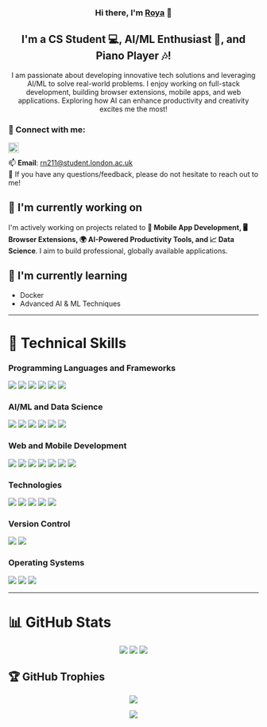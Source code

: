 <h3 align="center">
  Hi there, I'm <a href="https://www.linkedin.com/in/royanikseresht" target="_blank" rel="noreferrer">Roya</a> 👋
</h3>

<h2 align="center">
  I'm a CS Student 💻, AI/ML Enthusiast 🤖, and Piano Player 🎶!
</h2>

<p align="center">
  I am passionate about developing innovative tech solutions and leveraging AI/ML to solve real-world problems. I enjoy working on full-stack development, building browser extensions, mobile apps, and web applications. Exploring how AI can enhance productivity and creativity excites me the most!
</p>

<h3> 🤝 Connect with me:</h3>

<p>
  <a href="https://www.linkedin.com/in/royanikseresht">
    <img align="left" src="https://raw.githubusercontent.com/yushi1007/yushi1007/main/images/linkedin.svg" alt="Roya | LinkedIn" width="21px"/>
  </a>
</p>
<br/>

<p>
  📫 <b>Email</b>: <a href="mailto:rn211@student.london.ac.uk">rn211@student.london.ac.uk</a><br>
  💬 If you have any questions/feedback, please do not hesitate to reach out to me!
</p>

<h2> 🔭 I'm currently working on</h2>
<p>
  I'm actively working on projects related to <b>📱 Mobile App Development, 🖥️ Browser Extensions, 🌍 AI-Powered Productivity Tools, and 📈 Data Science</b>. I aim to build professional, globally available applications.
</p>

<h2> 🌱 I'm currently learning</h2>
<ul>
  <li>Docker</li>
  <li>Advanced AI & ML Techniques</li>
</ul>

<hr/>

<h1> 💼 Technical Skills</h1>

<h3>Programming Languages and Frameworks</h3>
<p>
  <img src="https://img.shields.io/badge/python-3670A0?style=flat&logo=python&logoColor=ffdd54"/>
  <img src="https://img.shields.io/badge/javascript-%23323330.svg?style=flat&logo=javascript&logoColor=%23F7DF1E"/>
  <img src="https://img.shields.io/badge/typescript-%23007ACC.svg?style=flat&logo=typescript&logoColor=white"/>
  <img src="https://img.shields.io/badge/java-%23ED8B00.svg?style=flat&logo=openjdk&logoColor=white"/>
  <img src="https://img.shields.io/badge/c++-%2300599C.svg?style=flat&logo=c%2B%2B&logoColor=white"/>
  <img src="https://img.shields.io/badge/r-%23276DC3.svg?style=flat&logo=r&logoColor=white"/>
</p>

<h3>AI/ML and Data Science</h3>
<p>
  <img src="https://img.shields.io/badge/TensorFlow-%23FF6F00.svg?style=flat&logo=TensorFlow&logoColor=white"/>
  <img src="https://img.shields.io/badge/Keras-%23D00000.svg?style=flat&logo=Keras&logoColor=white"/>
  <img src="https://img.shields.io/badge/PyTorch-%23EE4C2C.svg?style=flat&logo=PyTorch&logoColor=white"/>
  <img src="https://img.shields.io/badge/scikit--learn-%23F7931E.svg?style=flat&logo=scikit-learn&logoColor=white"/>
  <img src="https://img.shields.io/badge/ML-Hugging_Face-informational?style=flat&logo=Hugging-Face&color=FFDD56"/>
  <img src="https://img.shields.io/badge/ML-NLTK-informational?style=flat&logo=NLTK&color=3333FF"/>
</p>

<h3>Web and Mobile Development</h3>
<p>
  <img src="https://img.shields.io/badge/react-%2320232a.svg?style=flat&logo=react&logoColor=%2361DAFB"/>
  <img src="https://img.shields.io/badge/Tools-React_Native-informational?style=flat&logo=React&color=61DAFB"/>
  <img src="https://img.shields.io/badge/Code-Expo-informational?style=flat&logo=Expo&color=000000"/>
  <img src="https://img.shields.io/badge/Code-Node.js-informational?style=flat&logo=Node.js&color=339933"/>
  <img src="https://img.shields.io/badge/html5-%23E34F26.svg?style=flat&logo=html5&logoColor=white"/>
  <img src="https://img.shields.io/badge/css3-%231572B6.svg?style=flat&logo=css3&logoColor=white"/>
  <img src="https://img.shields.io/badge/tailwindcss-%2338B2AC.svg?style=flat&logo=tailwind-css&logoColor=white"/>
</p>

<h3>Technologies</h3>
<p>
  <img src="https://img.shields.io/badge/GoogleCloud-%234285F4.svg?style=flat&logo=google-cloud&logoColor=white"/>
  <img src="https://img.shields.io/badge/Tech-Firebase-informational?style=flat&logo=Firebase&color=FFCA28"/>
  <img src="https://img.shields.io/badge/Tech-Docker-informational?style=flat&logo=Docker&color=2496ED"/>
  <img src="https://img.shields.io/badge/mysql-4479A1.svg?style=flat&logo=mysql&logoColor=white"/>
  <img src="https://img.shields.io/badge/sqlite-%2307405e.svg?style=flat&logo=sqlite&logoColor=white"/>
</p>

<h3>Version Control</h3>
<p>
  <img src="https://img.shields.io/badge/git-%23F05033.svg?style=flat&logo=git&logoColor=white"/>
  <img src="https://img.shields.io/badge/github-%23121011.svg?style=flat&logo=github&logoColor=white"/>
</p>

<h3>Operating Systems</h3>
<p>
  <img src="https://img.shields.io/badge/OS-MacOS-informational?style=flat&logo=Apple&color=000000"/>
  <img src="https://img.shields.io/badge/OS-Ubuntu-informational?style=flat&logo=Ubuntu&color=E95420"/>
  <img src="https://img.shields.io/badge/OS-Windows-informational?style=flat&logo=Windows&color=0078D6"/>
</p>

<hr/>

<h1> 📊 GitHub Stats</h1>
<p align="center">
  <img src="https://github-readme-stats.vercel.app/api?username=royanikseresht&theme=rose&hide_border=false&include_all_commits=true&count_private=true"/>
  <img src="https://github-readme-streak-stats.herokuapp.com/?user=royanikseresht&theme=rose&hide_border=false"/>
  <img src="https://github-readme-stats.vercel.app/api/top-langs/?username=royanikseresht&theme=rose&hide_border=false&include_all_commits=true&count_private=true&layout=compact"/>
</p>

<h2> 🏆 GitHub Trophies</h2>
<p align="center">
  <img src="https://github-profile-trophy.vercel.app/?username=royanikseresht&theme=rose&no-frame=false&no-bg=false&margin-w=4"/>
</p>

<p align="center">
  <a href="https://visitcount.itsvg.in">
    <img src="https://visitcount.itsvg.in/api?id=royanikseresht&icon=0&color=5"/>
  </a>
</p>
